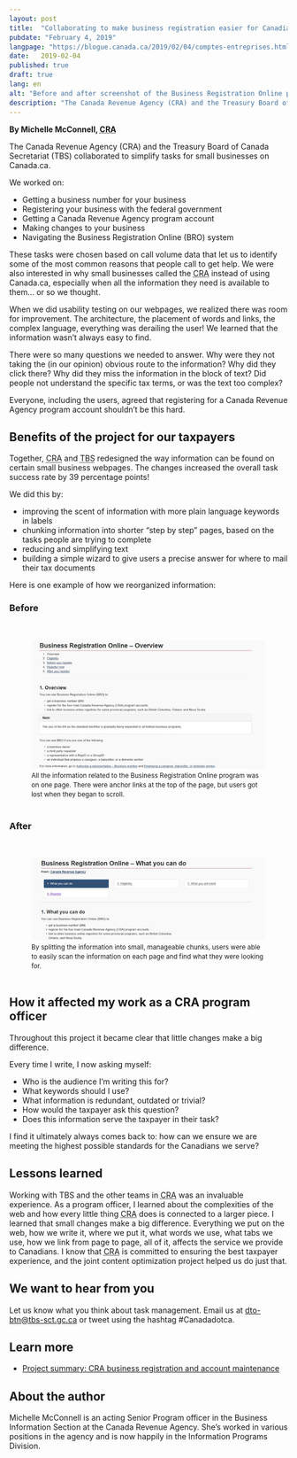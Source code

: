 ```yaml
---
layout: post
title:  "Collaborating to make business registration easier for Canadian business owners"
pubdate: "February 4, 2019"
langpage: "https://blogue.canada.ca/2019/02/04/comptes-entreprises.html"
date:   2019-02-04
published: true
draft: true
lang: en
alt: "Before and after screenshot of the Business Registration Online pages."
description: "The Canada Revenue Agency (CRA) and the Treasury Board of Canada Secretariat (TBS) collaborated to simplify tasks for small businesses on Canada.ca. These tasks were chosen based on call volume data that let us to identify some of the most common reasons that people call to get help."
---
```


**By Michelle McConnell, <abbr title="Canada Revenue Agency">CRA</abbr>**

The Canada Revenue Agency (CRA) and the Treasury Board of Canada Secretariat (TBS) collaborated to simplify tasks for small businesses on Canada.ca.

We worked on:

* Getting a business number for your business
* Registering your business with the federal government
* Getting a Canada Revenue Agency program account
* Making changes to your business
* Navigating the Business Registration Online (BRO) system


These tasks were chosen based on call volume data that let us to identify some of the most common reasons that people call to get help. We were also interested in why small businesses called the <abbr title="Canada Revenue Agency">CRA</abbr> instead of using Canada.ca, especially when all the information they need is available to them… or so we thought.

When we did usability testing on our webpages, we realized there was room for improvement. The architecture, the placement of words and links, the complex language, everything was derailing the user! We learned that the information wasn’t always easy to find.

There were so many questions we needed to answer. Why were they not taking the (in our opinion) obvious route to the information? Why did they click there? Why did they miss the information in the block of text? Did people not understand the specific tax terms, or was the text too complex?

Everyone, including the users, agreed that registering for a Canada Revenue Agency program account shouldn’t be this hard.


## Benefits of the project for our taxpayers ##

Together, <abbr title="Canada Revenue Agency">CRA</abbr> and <abbr title="Treasury Board of Canada Secretariat">TBS</abbr> redesigned the way information can be found on certain small business webpages. The changes increased the overall task success rate by 39 percentage points!

We did this by:

* improving the scent of information with more plain language keywords in labels
* chunking information into shorter “step by step” pages, based on the tasks people are trying to complete
* reducing and simplifying text
* building a simple wizard to give users a precise answer for where to mail their tax documents


Here is one example of how we reorganized information:

### Before ###


 <br>
<figure>
<img class="img-responsive border" alt="Business Registration Online before."
 src="/images/business-account/before-BRO.jpg"/>
<br>
<figcaption><small>All the information related to the Business Registration Online program was on one page. There were anchor links at the top of the page, but users got lost when they began to scroll.</small></figcaption>
<br>
</figure>


### After ###

<br>
<figure>
<img class="img-responsive border" alt="Business Registration Online after."
src="/images/business-account/after-BRO.jpg"/>
<br>
<figcaption><small>By splitting the information into small, manageable chunks, users were able to easily scan the information on each page and find what they were looking for.</small></figcaption>
<br>
</figure>


## How it affected my work as a CRA program officer ##

Throughout this project it became clear that little changes make a big difference.

Every time I write, I now asking myself:

* Who is the audience I’m writing this for?
* What keywords should I use?
* What information is redundant, outdated or trivial?
* How would the taxpayer ask this question?
* Does this information serve the taxpayer in their task?

I find it ultimately always comes back to: how can we ensure we are meeting the highest possible standards for the Canadians we serve?

## Lessons learned ##

Working with TBS and the other teams in <abbr title="Canada Revenue Agency">CRA</abbr> was an invaluable experience. As a program officer, I learned about the complexities of the web and how every little thing <abbr title="Canada Revenue Agency">CRA</abbr> does is connected to a larger piece. I learned that small changes make a big difference. Everything we put on the web, how we write it, where we put it, what words we use, what tabs we use, how we link from page to page, all of it, affects the service we provide to Canadians. I know that <abbr title="Canada Revenue Agency">CRA</abbr> is committed to ensuring the best taxpayer experience, and the joint content optimization project helped us do just that.


## We want to hear from you ##
Let us know what you think about task management. Email us at [dto-btn@tbs-sct.gc.ca](mailto:dto-btn@tbs-sct.gc.ca) or tweet using the hashtag #Canadadotca.

## Learn more

* [Project summary: CRA business registration and account maintenance](https://blog.canada.ca/research-summaries/business-account-research-summary.html)

## About the author ##

Michelle McConnell is an acting Senior Program officer in the Business Information Section at the Canada Revenue Agency. She’s worked in various positions in the agency and is now happily in the Information Programs Division.
